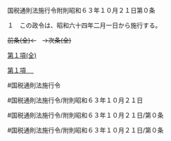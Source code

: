 国税通則法施行令附則昭和６３年１０月２１日第０条

１　この政令は、昭和六十四年二月一日から施行する。

~~前条(全)←~~　~~→次条(全)~~

[第１項(全)](国税通則法施行＿令附則昭和６３年１０月２１日第０条第１項_.md)  

[第１項 　 ](国税通則法施行＿令附則昭和６３年１０月２１日第０条第１項.md)  

#国税通則法施行令

#国税通則法施行令/附則昭和６３年１０月２１日

#国税通則法施行令/附則昭和６３年１０月２１日/第０条

#国税通則法施行令/附則昭和６３年１０月２１日/第０条

